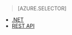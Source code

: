 > [AZURE.SELECTOR]
- [.NET](../articles/media-services/media-services-dotnet-connect-programmatically.md)
- [REST API](../articles/media-services/media-services-rest-connect_programmatically.md)


<!--HONumber=Sep16_HO3-->


